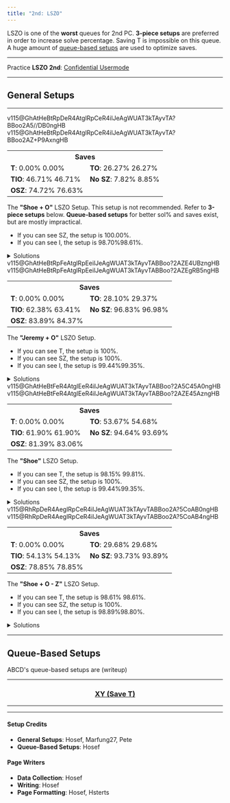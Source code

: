 ```yaml
---
title: "2nd: LSZO"
---
```

<head>
<meta
    name="description"
    content="LSZO 2nd's Standard and Queue-Based Setups"
  />
</head>

LSZO is one of the **worst** queues for 2nd PC. **3-piece setups** are preferred in order to increase solve percentage. Saving <span class="mino">T</span> is impossible on this queue. A huge amount of <a href="#queue-based-setups">queue-based setups</a> are used to optimize saves.
<hr class="small">

Practice **LSZO 2nd**: [Confidential Usermode](https://himitsuconfidential.github.io/downstack-practice/usermode.html/=[LSZO]p4,*p7)
___
## General Setups
<hr class="small">
<div class="second-setup-body">
	<div class="second-setup-display">
		<div class="setup-image">
			<figfumen class="with180">v115@GhAtHeBtRpDeR4AtglRpCeR4ilJeAgWUAT3kTAyvTA?BBoo2A5//DB0ngHB</figfumen>
            <figfumen class="no180">v115@GhAtHeBtRpDeR4AtglRpCeR4ilJeAgWUAT3kTAyvTA?BBoo2AZ+P9AxngHB</figfumen>
		</div>
		<div class="setup-info">
			<table>			
				<tr>		
					<th colspan=2>Saves</th>	
				</tr>		
				<tr>		
					<td>	
						<strong>T</strong>: 
						<span title='0/5040' class='no180'>0.00%</span>
						<span title='0/5040' class='with180'>0.00%</span>
					</td>	
					<td>	
						<strong>TO</strong>: 
						<span title='1324/5040' class='no180'>26.27%</span>
						<span title='1324/5040' class='with180'>26.27%</span>
					</td>	
				</tr>		
				<tr>		
					<td>	
						<strong>TIO</strong>: 
						<span title='2354/5040' class='no180'>46.71%</span>
						<span title='2354/5040' class='with180'>46.71%</span>
					</td>	
					<td>	
						<strong>No SZ</strong>: 
						<span title='394/5040' class='no180'>7.82%</span>
						<span title='446/5040' class='with180'>8.85%</span>
					</td>	
				</tr>		
				<tr>		
					<td>	
						<strong>OSZ</strong>: 
						<span title='3766/5040' class='no180'>74.72%</span>
						<span title='3862/5040' class='with180'>76.63%</span>
					</td>	
					<td>
						<saves src="2nd-lszo-shoe+o">
					</td>
				</tr>		
			</table>								
		</div>
		<div class="setup-writeup">
			<p>The <strong>"Shoe + O"</strong> LSZO Setup. This setup is not recommended. Refer to <strong>3-piece setups</strong> below. <strong>Queue-based setups</strong> for better sol% and saves exist, but are mostly impractical.
			<ul>
				<li>If you can see <span class="mino">SZ</span>, the setup is <span title="5040/5040">100.00%</span>.</li>
				<li>If you can see <span class="mino">I</span>, the setup is <span class="with180">98.70%</span><span class="no180">98.61%</span>.</li>
			</ul>
			</p>
		</div>
	</div>
	<details>
		<summary>Solutions</summary>
		<h4>Minimals</h4>
		<div class="solutions no180">
			<figfumen size="16">v115@9gRpwhhlh0R4A8Rpwhwwglg0R4D8whxwg0F8whwwgl?E8JeAgWTADX7rDy4CwBFbEEBQVk2AFrvAA</figfumen>
			<figfumen size="16">v115@9gRph0ilR4A8Rpg0wwglAtR4D8xwBtF8g0wwAtE8Je?AgWTADX7rDy4CwBFbsABW1ZOBFrvAA</figfumen>
			<figfumen size="16">v115@9gilzhR4A8glywRpR4D8BtRpF8wwBtE8JeAgWTADX7?rDy4CwBFbsABRVsABFrvAA</figfumen>
			<figfumen size="16">v115@9gRpBtywR4A8Rpg0BtwwR4D8zhF8i0E8JeAgWTADX7?rDy4CwBFbU9AYVOVBFrvAA</figfumen>
			<figfumen size="16">v115@9gRph0wwzhA8Rpg0xwilD8BtwwglF8g0BtE8JeAgWT?ADX7rDy4CwBFbU9AS1Y9AFrvAA</figfumen>
			<figfumen size="16">v115@9gRpwhQ4BtywA8RpwhR4BtwwD8whilF8whglQ4E8Je?AgWTADX7rDy4CwBFbU9AQVk2AFrvAA</figfumen>
			<figfumen size="16">v115@9gRpBtywR4A8RpzhR4D8g0BtwwF8i0E8JeAgWSADX7?rDy4CwBFb8UBu/gRAyfAAA</figfumen>
			<figfumen size="16">v115@9gRpwwhlh0R4A8Rpxwglg0R4D8Btglg0F8wwBtE8Je?AgWSADX7rDy4CwBFbkRBO0wRAyfAAA</figfumen>
			<figfumen size="16">v115@9gRpBtilR4A8Rpwwi0R4D8xwglg0F8wwBtE8JeAgWS?ADX7rDy4CwBFb0KBusnRAyfAAA</figfumen>
			<figfumen size="16">v115@9gi0wwilR4A8zhglAtR4D8xwBtF8g0wwAtE8JeAgWS?ADX7rDy4CwBFb0KBusnRAyfAAA</figfumen>
		</div>
		<div class="solutions with180">
			<figfumen size="16">v115@9gRpwhhlh0R4A8Rpwhwwglg0R4D8whxwg0F8whwwgl?E8JeAgWTADX7rDy4CwBFbEEBQVk2AFrvAA</figfumen>
			<figfumen size="16">v115@9gRph0ilR4A8Rpg0wwglAtR4D8xwBtF8g0wwAtE8Je?AgWTADX7rDy4CwBFbsABW1ZOBFrvAA</figfumen>
			<figfumen size="16">v115@9gilzhR4A8glywRpR4D8BtRpF8wwBtE8JeAgWTADX7?rDy4CwBFbsABRVsABFrvAA</figfumen>
			<figfumen size="16">v115@9gRpBtywR4A8Rpg0BtwwR4D8zhF8i0E8JeAgWTADX7?rDy4CwBFbU9AYVOVBFrvAA</figfumen>
			<figfumen size="16">v115@9gRph0wwzhA8Rpg0xwilD8BtwwglF8g0BtE8JeAgWT?ADX7rDy4CwBFbU9AS1Y9AFrvAA</figfumen>
			<figfumen size="16">v115@9gRpglQ4BtywA8RpglR4BtwwD8zhF8hlQ4E8JeAgWT?ADX7rDy4CwBFbU9ARl+5AFrvAA</figfumen>
			<figfumen size="16">v115@9gRpwhQ4BtywA8RpwhR4BtwwD8whilF8whglQ4E8Je?AgWTADX7rDy4CwBFbU9AQVk2AFrvAA</figfumen>
			<figfumen size="16">v115@9gRpBtywR4A8RpzhR4D8g0BtwwF8i0E8JeAgWSADX7?rDy4CwBFb8UBu/gRAyfAAA</figfumen>
			<figfumen size="16">v115@9gRpwwhlh0R4A8Rpxwglg0R4D8Btglg0F8wwBtE8Je?AgWSADX7rDy4CwBFbkRBO0wRAyfAAA</figfumen>
			<figfumen size="16">v115@9gRpBtg0zhA8RpwwBtilD8xwg0glF8wwh0E8JeAgWS?ADX7rDy4CwBFb0KBusnRAyfAAA</figfumen>
			<figfumen size="16">v115@9gRpBtilR4A8Rpwwi0R4D8xwglg0F8wwBtE8JeAgWS?ADX7rDy4CwBFb0KBusnRAyfAAA</figfumen>
			<figfumen size="16">v115@9gi0wwilR4A8zhglAtR4D8xwBtF8g0wwAtE8JeAgWS?ADX7rDy4CwBFb0KBusnRAyfAAA</figfumen>
		</div>
		<hr class="small">
		<h4>Extras</h4>
		<div>
			<figfumen size="16">v115@9gzhilR4A8i0wwglAtR4D8xwBtF8g0wwAtE8JeAgWs?AlEvXEhoo2AmXyTASILdD2488AwWM2ABlClEFMVABBoo2AS?7HOBwngHB</figfumen>
			<figfumen size="16">v115@9gRpzhywA8RpilR4wwD8BtR4F8glBtE8JeAgWsAlEv?XEhoo2AmXyTASILdD2488AQPM2ABlClEFMVABBoo2AT4nAB?yngHB</figfumen>
		</div>
	</details>
</div>
<div class="second-setup-body">
    <div class="second-setup-display">
		<div class="setup-image">
			<figfumen class="with180">v115@GhAtHeBtRpFeAtglRpEeilJeAgWUAT3kTAyvTABBoo?2AZE4UBzngHB</figfumen>
			<figfumen class="no180">v115@GhAtHeBtRpFeAtglRpEeilJeAgWUAT3kTAyvTABBoo?2AZEgRB5ngHB</figfumen>
		</div>
		<div class="setup-info">
			<table>			
				<tr>		
					<th colspan=2>Saves</th>	
				</tr>		
				<tr>		
					<td>	
						<strong>T</strong>: 
						<span title='0/5040' class='no180'>0.00%</span>
						<span title='0/5040' class='with180'>0.00%</span>
					</td>	
					<td>	
						<strong>TO</strong>: 
						<span title='1416/5040' class='no180'>28.10%</span>
						<span title='1480/5040' class='with180'>29.37%</span>
					</td>	
				</tr>		
				<tr>		
					<td>	
						<strong>TIO</strong>: 
						<span title='3144/5040' class='no180'>62.38%</span>
						<span title='3196/5040' class='with180'>63.41%</span>
					</td>	
					<td>	
						<strong>No SZ</strong>: 
						<span title='4880/5040' class='no180'>96.83%</span>
						<span title='4888/5040' class='with180'>96.98%</span>
					</td>	
				</tr>		
				<tr>		
					<td>	
						<strong>OSZ</strong>: 
						<span title='4228/5040' class='no180'>83.89%</span>
						<span title='4252/5040' class='with180'>84.37%</span>
					</td>	
					<td>
						<saves src="2nd-lszo-hill+o">
					</td>	
				</tr>		
			</table>				
		</div>
		<div class="setup-writeup">
			<p>
			The <strong>"Jeremy + O"</strong> LSZO Setup.
				<ul>
					<li>If you can see <span class="mino">T</span>, the setup is 100%.</li>
					<li>If you can see <span class="mino">SZ</span>, the setup is 100%.</li>
					<li>If you can see <span class="mino">I</span>, the setup is <span class="with180">99.44%</span><span class="no180">99.35%</span>.</lI>
				</ul>
			</p>
		</div>
	</div>
	<details>
		<summary>Solutions</summary>
		<h4>Minimals</h4>
		<div class="no180">
			<figfumen size="16">v115@9gRpwhhlh0R4A8Rpwhwwglg0R4D8whxwg0R4D8whww?glR4C8JeAgWTADX7rDy4CwBFbEEBQVk2AFrvAA</figfumen>
			<figfumen size="16">v115@9gRph0ilR4A8Rpg0wwglAtR4D8xwBtR4D8g0wwAtR4?C8JeAgWTADX7rDy4CwBFbsABW1ZOBFrvAA</figfumen>
			<figfumen size="16">v115@9gilzhR4A8glywRpR4D8BtRpR4D8wwBtR4C8JeAgWT?ADX7rDy4CwBFbsABSF02AFrvAA</figfumen>
			<figfumen size="16">v115@9gRpBtywR4A8Rpg0BtwwR4D8zhR4D8i0R4C8JeAgWT?ADX7rDy4CwBFbsABQVk2AFrvAA</figfumen>
			<figfumen size="16">v115@9gRpwwBthlh0A8RpxwBtglg0D8wwT4g0D8T4glC8Je?AgWTADX7rDy4CwBFbU9AXFrRBFrvAA</figfumen>
			<figfumen size="16">v115@9gRph0wwzhA8Rpg0xwilD8BtwwglR4D8g0BtR4C8Je?AgWTADX7rDy4CwBFbU9AS1Y9AFrvAA</figfumen>
			<figfumen size="16">v115@9gRpwhQ4BtywA8RpwhR4BtwwD8whilR4D8whglS4C8?JeAgWTADX7rDy4CwBFbU9AQVk2AFrvAA</figfumen>
			<figfumen size="16">v115@9gRpwwzhh0A8RpxwQ4hlg0D8BtR4glg0D8wwBtQ4gl?C8JeAgWTADX7rDy4CwBFb85AWl+UBFrvAA</figfumen>
			<figfumen size="16">v115@9gRpBtywR4A8RpzhR4D8g0BtwwR4D8i0R4C8JeAgWT?ADX7rDy4CwBFb85ASV0KBFrvAA</figfumen>
			<figfumen size="16">v115@9gRpwwhlh0R4A8Rpxwglg0R4D8Btglg0R4D8wwBtR4?C8JeAgWSADX7rDy4CwBFbkRBO0wRAyfAAA</figfumen>
		</div>
		<div class="with180">
			<figfumen size="16">v115@9gRpwhhlh0R4A8Rpwhwwglg0R4D8whxwg0R4D8whww?glR4C8JeAgWTADX7rDy4CwBFbEEBQVk2AFrvAA</figfumen>
			<figfumen size="16">v115@9gRph0ilR4A8Rpg0wwglAtR4D8xwBtR4D8g0wwAtR4?C8JeAgWTADX7rDy4CwBFbsABW1ZOBFrvAA</figfumen>
			<figfumen size="16">v115@9gilzhR4A8glywRpR4D8BtRpR4D8wwBtR4C8JeAgWT?ADX7rDy4CwBFbsABSF02AFrvAA</figfumen>
			<figfumen size="16">v115@9gRpBtywR4A8Rpg0BtwwR4D8zhR4D8i0R4C8JeAgWT?ADX7rDy4CwBFbsABQVk2AFrvAA</figfumen>
			<figfumen size="16">v115@9gRpwwBthlh0A8RpxwBtglg0D8wwT4g0D8T4glC8Je?AgWTADX7rDy4CwBFbU9AXFrRBFrvAA</figfumen>
			<figfumen size="16">v115@9gRph0wwzhA8Rpg0xwilD8BtwwglR4D8g0BtR4C8Je?AgWTADX7rDy4CwBFbU9AS1Y9AFrvAA</figfumen>
			<figfumen size="16">v115@9gRpglQ4BtywA8RpglR4BtwwD8zhR4D8hlS4C8JeAg?WTADX7rDy4CwBFbU9ARl+5AFrvAA</figfumen>
			<figfumen size="16">v115@9gRpwhQ4BtywA8RpwhR4BtwwD8whilR4D8whglS4C8?JeAgWTADX7rDy4CwBFbU9AQVk2AFrvAA</figfumen>
			<figfumen size="16">v115@9gRpwwzhh0A8RpxwQ4hlg0D8BtR4glg0D8wwBtQ4gl?C8JeAgWTADX7rDy4CwBFb85AWl+UBFrvAA</figfumen>
			<figfumen size="16">v115@9gRpBtywR4A8RpzhR4D8g0BtwwR4D8i0R4C8JeAgWT?ADX7rDy4CwBFb85ASV0KBFrvAA</figfumen>
			<figfumen size="16">v115@9gRpwwhlh0R4A8Rpxwglg0R4D8Btglg0R4D8wwBtR4?C8JeAgWSADX7rDy4CwBFbkRBO0wRAyfAAA</figfumen>
		</div>
		<hr class="small">
		<h4>Extras</h4>
		<div>
			<figfumen size="16">v115@9gzhilR4A8i0wwglAtR4D8xwBtR4D8g0wwAtR4C8Je?AgWsAlEvXEhoo2AmXyTASILdD2488AwWM2ABlClEFMVABBo?o2AS7HOBwngHB</figfumen>
			<figfumen size="16">v115@9gRpwwBtQ4glh0A8Rpxwilg0D8wwT4g0D8R4BtQ4C8?JeAgWrAlEvXEhoo2AmXyTASILdD2488AwNM2ABlClEFMVAB?Boo2AZlf9AFrvAA</figfumen>
			<figfumen size="16">v115@9gi0wwilR4A8zhglAtR4D8xwBtR4D8g0wwAtR4C8Je?AgWrAlEvXEhoo2AmXyTASILdD2488AwWM2ABlClEFMVABBo?o2AWFjHBFrvAA</figfumen>
			<figfumen size="16">v115@9gRpQ4BtR4h0A8RpT4wwg0D8ilxwg0D8glQ4BtwwC8?JeAgWrAlEvXEhoo2AmXyTASILdD2488AwNM2ABlClEFMVAB?Boo2AVFM6AFrvAA</figfumen>
			<figfumen size="16">v115@9gRpQ4BtR4h0A8RpR4Btwwg0D8ilxwg0D8glS4wwC8?JeAgWrAlEvXEhoo2AmXyTASILdD2488AwNM2ABlClEFMVAB?Boo2ASVGLBFrvAA</figfumen>
			<figfumen size="16">v115@9gi0R4BtR4A8zhwwglR4D8g0xwglBtD8R4wwhlC8Je?AgWrAlEvXEhoo2AmXyTASILdD2488AwWM2ABlClEFMVABBo?o2ASFrRBFrvAA</figfumen>
			<figfumen size="16">v115@9gRpwhh0T4A8Rpwhg0T4D8whBtywD8whg0BtwwC8Je?AgWsAlEvXEhoo2AmXyTASILdD2488AQSM2ABlClEFMVABBo?o2AREoABzngHB</figfumen>
			<figfumen size="16">v115@9gRpwhg0AtT4A8Rpwhi0R4D8whBtywD8whAtR4wwC8?JeAgWrAlEvXEhoo2AmXyTASILdD2488AQSM2ABlClEFMVAB?Boo2AWFjHBFrvAA</figfumen>
			<figfumen size="16">v115@9gilR4RpR4A8glBtywR4D8BtzhD8R4wwRpC8JeAgWr?AlEvXEhoo2AmXyTASILdD2488AQPM2ABlClEFMVABBoo2AX?lGEBFrvAA</figfumen>
		</div>
	</details>
</div>
<div class="second-setup-body">
    <div class="second-setup-display">
		<div class="setup-image">
			<figfumen class="no180">v115@GhAtHeBtFeR4AtglEeR4ilJeAgWUAT3kTAyvTABBoo?2A5C45A0ngHB</figfumen>
			<figfumen class="with180">v115@GhAtHeBtFeR4AtglEeR4ilJeAgWUAT3kTAyvTABBoo?2AZE45AzngHB</figfumen>
		</div>
		<div class="setup-info">
			<table>			
				<tr>		
					<th colspan=2>Saves</th>	
				</tr>		
				<tr>		
					<td>	
						<strong>T</strong>: 
						<span title='0/5040' class='no180'>0.00%</span>
						<span title='0/5040' class='with180'>0.00%</span>
					</td>	
					<td>	
						<strong>TO</strong>: 
						<span title='2705/5040' class='no180'>53.67%</span>
						<span title='2756/5040' class='with180'>54.68%</span>
					</td>	
				</tr>		
				<tr>		
					<td>	
						<strong>TIO</strong>: 
						<span title='3120/5040' class='no180'>61.90%</span>
						<span title='3120/5040' class='with180'>61.90%</span>
					</td>	
					<td>	
						<strong>No SZ</strong>: 
						<span title='4770/5040' class='no180'>94.64%</span>
						<span title='4722/5040' class='with180'>93.69%</span>
					</td>	
				</tr>		
				<tr>		
					<td>	
						<strong>OSZ</strong>: 
						<span title='4102/5040' class='no180'>81.39%</span>
						<span title='4186/5040' class='with180'>83.06%</span>
					</td>	
					<td>	
						<saves src="2nd-lszo-shoe">
					</td>	
				</tr>		
			</table>			
		</div>
		<div class="setup-writeup">
			<p>
			The <strong>"Shoe"</strong> LSZO Setup.
				<ul>
					<li>If you can see <span class="mino">T</span>, the setup is 
						<span title="2120/2160" class="no180">98.15%</span>
						<span title="2156/2160" class="with180">99.81%</span>.</li>
					<li>If you can see <span class="mino">SZ</span>, the setup is 100%.</li>
					<li>If you can see <span class="mino">I</span>, the setup is <span class="with180">99.44%</span><span class="no180">99.35%</span>.</li>
				</ul>
			</p>
		</div>
	</div>
	<details>
		<summary>Solutions</summary>
		<h4>Minimals</h4>
		<div class="no180">
			<figfumen size="16">v115@9ghlwhRph0R4A8wwglwhRpg0R4B8xwwhRpg0D8wwgl?whRpE8JeAgWTADX7rDy4CwBFbEEBQVk2AFrvAA</figfumen>
			<figfumen size="16">v115@9gRph0ilR4A8Rpg0wwglAtR4B8RpxwBtD8Rpg0wwAt?E8JeAgWTADX7rDy4CwBFbsABW1ZOBFrvAA</figfumen>
			<figfumen size="16">v115@9gilzhR4A8glywRpR4B8RpBtRpD8RpwwBtE8JeAgWT?ADX7rDy4CwBFbsABVlwHBFrvAA</figfumen>
			<figfumen size="16">v115@9gRpBtywR4A8Rpg0BtwwR4B8RpzhD8Rpi0E8JeAgWT?ADX7rDy4CwBFbU9AZV2RBFrvAA</figfumen>
			<figfumen size="16">v115@9gRph0wwzhA8Rpg0xwilB8RpBtwwglD8Rpg0BtE8Je?AgWTADX7rDy4CwBFbU9AS1Y9AFrvAA</figfumen>
			<figfumen size="16">v115@9gRpwhQ4BtywA8RpwhR4BtwwB8RpwhilD8RpwhglQ4?E8JeAgWTADX7rDy4CwBFbU9AQVk2AFrvAA</figfumen>
			<figfumen size="16">v115@9gwwzhh0R4A8xwilg0R4B8BtglRpg0D8wwBtRpE8Je?AgWTADX7rDy4CwBFb85ATFzABFrvAA</figfumen>
			<figfumen size="16">v115@9gh0wwRpzhA8g0xwRpilB8g0R4RpglD8R4wwRpE8Je?AgWSADX7rDy4CwBFb0KBORsRAyfAAA</figfumen>
			<figfumen size="16">v115@9gRpBtilR4A8Rpwwi0R4B8Rpxwglg0D8RpwwBtE8Je?AgWSADX7rDy4CwBFb0KBusnRAyfAAA</figfumen>
		</div>
		<div class="with180">
			<figfumen size="16">v115@9ghlwhRph0R4A8wwglwhRpg0R4B8xwwhRpg0D8wwgl?whRpE8JeAgWTADX7rDy4CwBFbEEBQVk2AFrvAA</figfumen>
			<figfumen size="16">v115@9gilzhR4A8glywRpR4B8RpBtRpD8RpwwBtE8JeAgWT?ADX7rDy4CwBFbsABVlwHBFrvAA</figfumen>
			<figfumen size="16">v115@9gRpzhywA8RpilR4wwB8RpBtR4D8RpglBtE8JeAgWT?ADX7rDy4CwBFbsABQFb9AFrvAA</figfumen>
			<figfumen size="16">v115@9gRpBtywR4A8Rpg0BtwwR4B8RpzhD8Rpi0E8JeAgWT?ADX7rDy4CwBFbU9AZV2RBFrvAA</figfumen>
			<figfumen size="16">v115@9gRph0wwzhA8Rpg0xwilB8RpBtwwglD8Rpg0BtE8Je?AgWTADX7rDy4CwBFbU9AS1Y9AFrvAA</figfumen>
			<figfumen size="16">v115@9gRpglQ4BtywA8RpglR4BtwwB8RpzhD8RphlQ4E8Je?AgWTADX7rDy4CwBFbU9ARl+5AFrvAA</figfumen>
			<figfumen size="16">v115@9gRpwhQ4BtywA8RpwhR4BtwwB8RpwhilD8RpwhglQ4?E8JeAgWTADX7rDy4CwBFbU9AQVk2AFrvAA</figfumen>
			<figfumen size="16">v115@9gwwzhh0R4A8xwilg0R4B8BtglRpg0D8wwBtRpE8Je?AgWTADX7rDy4CwBFb85ATFzABFrvAA</figfumen>
			<figfumen size="16">v115@9gh0wwRpzhA8g0xwRpilB8g0R4RpglD8R4wwRpE8Je?AgWSADX7rDy4CwBFb0KBORsRAyfAAA</figfumen>
			<figfumen size="16">v115@9gRpBtg0zhA8RpwwBtilB8Rpxwg0glD8Rpwwh0E8Je?AgWSADX7rDy4CwBFb0KBusnRAyfAAA</figfumen>
			<figfumen size="16">v115@9gRpBtilR4A8Rpwwi0R4B8Rpxwglg0D8RpwwBtE8Je?AgWSADX7rDy4CwBFb0KBusnRAyfAAA</figfumen>
		</div>
		<hr class="small">
		<h4>Extras</h4>
		<div class="no180">
			<figfumen size="16">v115@9gBtilh0R4A8wwzhg0R4B8xwglRpg0D8wwBtRpE8Je?AgWrAlEvXEhoo2AmXyTASILdD2488AwWM2ABlClEFMVABBo?o2AR1wABFrvAA</figfumen>
			<figfumen size="16">v115@9gh0wwzhR4A8g0xwglRpR4B8BtwwglRpD8g0BthlE8?JeAgWrAlEvXEhoo2AmXyTASILdD2488AwWM2ABlClEFMVAB?Boo2AQV+ABFrvAA</figfumen>
			<figfumen size="16">v115@9gBtilh0R4A8wwBtRpg0R4B8xwglRpg0D8wwzhE8Je?AgWrAlEvXEhoo2AmXyTASILdD2488AwWM2ABlClEFMVABBo?o2AQlPEBFrvAA</figfumen>
			<figfumen size="16">v115@9ghlg0zhR4A8wwgli0AtR4B8xwRpBtD8wwglRpAtE8?JeAgWrAlEvXEhoo2AmXyTASILdD2488AwWM2ABlClEFMVAB?Boo2AQVNEBFrvAA</figfumen>
			<figfumen size="16">v115@9gBtRpwwh0R4A8glBtxwg0R4B8glzhg0D8hlRpwwE8?JeAgWrAlEvXEhoo2AmXyTASILdD2488AwWM2ABlClEFMVAB?Boo2AQVt2AFrvAA</figfumen>
			<figfumen size="16">v115@9gBtRpwwh0R4A8glBtxwg0R4B8glzhg0D8hlRpwwE8?JeAgWrAlEvXEhoo2AmXyTASILdD2488AwWM2ABlClEFMVAB?Boo2AQVt2AFrvAA</figfumen>
			<figfumen size="16">v115@9gBtRpwwh0R4A8glBtxwg0R4B8glzhg0D8hlRpwwE8?JeAgWrAlEvXEhoo2AmXyTASILdD2488AwWM2ABlClEFMVAB?Boo2AQVt2AFrvAA</figfumen>
		</div>
		<div class="with180">
			<figfumen size="16">v115@9gRph0ilR4A8Rpg0wwglAtR4B8RpxwBtD8Rpg0wwAt?E8JeAgWsAlEvXEhoo2AmXyTASILdD2488AwNM2ABlClEFMV?ABBoo2ATBwKB3ngHB</figfumen>
			<figfumen size="16">v115@9gRpwwhlh0R4A8Rpxwglg0R4B8RpBtglg0D8RpwwBt?E8JeAgWrAlEvXEhoo2AmXyTASILdD2488AwNM2ABlClEFMV?ABBoo2AYVOVBFrvAA</figfumen>
			<figfumen size="16">v115@9gRpBtywR4A8RpzhR4B8Rpg0BtwwD8Rpi0E8JeAgWr?AlEvXEhoo2AmXyTASILdD2488AQSM2ABlClEFMVABBoo2AY?F8ABFrvAA</figfumen>
			<figfumen size="16">v115@9gBtilh0R4A8wwzhg0R4B8xwglRpg0D8wwBtRpE8Je?AgWrAlEvXEhoo2AmXyTASILdD2488AwWM2ABlClEFMVABBo?o2ARVMOBFrvAA</figfumen>
			<figfumen size="16">v115@9gh0wwzhR4A8g0xwglRpR4B8BtwwglRpD8g0BthlE8?JeAgWrAlEvXEhoo2AmXyTASILdD2488AwWM2ABlClEFMVAB?Boo2AQV+ABFrvAA</figfumen>
			<figfumen size="16">v115@9gBtilh0R4A8wwBtRpg0R4B8xwglRpg0D8wwzhE8Je?AgWrAlEvXEhoo2AmXyTASILdD2488AwWM2ABlClEFMVABBo?o2AQVd9AFrvAA</figfumen>
			<figfumen size="16">v115@9gBtRpwwh0R4A8glBtxwg0R4B8glzhg0D8hlRpwwE8?JeAgWrAlEvXEhoo2AmXyTASILdD2488AwWM2ABlClEFMVAB?Boo2AQVt2AFrvAA</figfumen>
			<figfumen size="16">v115@9ghlg0zhR4A8wwgli0AtR4B8xwRpBtD8wwglRpAtE8?JeAgWrAlEvXEhoo2AmXyTASILdD2488AwWM2ABlClEFMVAB?Boo2AQF7KBFrvAA</figfumen>
		</div>
	</details>
</div>
<div class="second-setup-body">
    <div class="second-setup-display">
		<div class="setup-image">
			<figfumen class="no180">v115@RhRpDeR4AeglRpCeR4ilJeAgWUAT3kTAyvTABBoo2A?5CoAB0ngHB</figfumen>
			<figfumen class="with180">v115@RhRpDeR4AeglRpCeR4ilJeAgWUAT3kTAyvTABBoo2A?5CoAB4ngHB</figfumen>
		</div>
		<div class="setup-info">
			<table>			
				<tr>		
					<th colspan=2>Saves</th>	
				</tr>		
				<tr>		
					<td>	
						<strong>T</strong>: 
						<span title='0/5040' class='no180'>0.00%</span>
						<span title='0/5040' class='with180'>0.00%</span>
					</td>	
					<td>	
						<strong>TO</strong>: 
						<span title='1496/5040' class='no180'>29.68%</span>
						<span title='1496/5040' class='with180'>29.68%</span>
					</td>	
				</tr>		
				<tr>		
					<td>	
						<strong>TIO</strong>: 
						<span title='2728/5040' class='no180'>54.13%</span>
						<span title='2728/5040' class='with180'>54.13%</span>
					</td>	
					<td>	
						<strong>No SZ</strong>: 
						<span title='4724/5040' class='no180'>93.73%</span>
						<span title='4732/5040' class='with180'>93.89%</span>
					</td>	
				</tr>		
				<tr>		
					<td>	
						<strong>OSZ</strong>: 
						<span title='3974/5040' class='no180'>78.85%</span>
						<span title='3974/5040' class='with180'>78.85%</span>
					</td>	
					<td>	
						<saves src="2nd-lszo-shoe+o-z">
					</td>	
				</tr>		
			</table>					
		</div>
		<div class="setup-writeup">
			<p>
			The <strong>"Shoe + O - Z"</strong> LSZO Setup.
				<ul>
					<li>If you can see <span class="mino">T</span>, the setup is 
						<span title="2130/2160" class="no180">98.61%</span>
						<span title="2130/2160" class="with180">98.61%</span>.</li>
					<li>If you can see <span class="mino">SZ</span>, the setup is 100%.</li>
					<li>If you can see <span class="mino">I</span>, the setup is <span class="with180" title="2136/2160">98.89%</span><span class="no180" title="2134/2160">98.80%</span>.</li>
				</ul>
			</p>
		</div>
	</div>
	<details>
		<summary>Solutions</summary>
		<h4>Minimals</h4>
		<div class="no180">
			<figfumen size="16">v115@9gRph0ilR4AtRpg0wwglAtR4BtB8xwBtB8AtC8g0ww?AtE8JeAgWTADX7rDy4CwBFbEEBR1ZOBFrvAA</figfumen>
			<figfumen size="16">v115@9gRpwhhlh0R4AtRpwhwwglg0R4BtB8whxwg0B8AtC8?whwwglE8JeAgWTADX7rDy4CwBFbEEBQVk2AFrvAA</figfumen>
			<figfumen size="16">v115@9gilzhR4AtglywRpR4BtB8BtRpB8AtC8wwBtE8JeAg?WTADX7rDy4CwBFbsABS1Y9AFrvAA</figfumen>
			<figfumen size="16">v115@9gRpBtywR4AtRpg0BtwwR4BtB8zhB8AtC8i0E8JeAg?WTADX7rDy4CwBFbsABQFMVBFrvAA</figfumen>
			<figfumen size="16">v115@9gRph0wwzhAtRpg0xwilBtB8BtwwglB8AtC8g0BtE8?JeAgWTADX7rDy4CwBFbU9AW1ZOBFrvAA</figfumen>
			<figfumen size="16">v115@9gRpwhQ4BtywAtRpwhR4BtwwBtB8whilB8AtC8whgl?Q4E8JeAgWTADX7rDy4CwBFbU9AQVk2AFrvAA</figfumen>
			<figfumen size="16">v115@9gRpDti0glRpwwDtilB8xwR4B8g0C8wwR4E8JeAgWT?ADX7rDy4CwBFb85AVVkRBFrvAA</figfumen>
			<figfumen size="16">v115@9gRpwwhlh0R4AtRpxwglg0R4BtB8Btglg0B8AtC8ww?BtE8JeAgWTADX7rDy4CwBFb85AQlwHBFrvAA</figfumen>
			<figfumen size="16">v115@9gRpBtywR4AtRpzhR4BtB8g0BtwwB8AtC8i0E8JeAg?WSADX7rDy4CwBFb8UBu/gRAyfAAA</figfumen>
			<figfumen size="16">v115@9gRpBtilR4AtRpwwi0R4BtB8xwglg0B8AtC8wwBtE8?JeAgWSADX7rDy4CwBFb0KBusnRAyfAAA</figfumen>
		</div>
		<div class="with180">
			<figfumen size="16">v115@9gRpwhhlh0R4AtRpwhwwglg0R4BtB8whxwg0B8AtC8?whwwglE8JeAgWTADX7rDy4CwBFbEEBQVk2AFrvAA</figfumen>
			<figfumen size="16">v115@9gilzhR4AtglywRpR4BtB8BtRpB8AtC8wwBtE8JeAg?WTADX7rDy4CwBFbsABS1Y9AFrvAA</figfumen>
			<figfumen size="16">v115@9gRpzhywAtRpilR4wwBtB8BtR4B8AtC8glBtE8JeAg?WTADX7rDy4CwBFbsABR1QOBFrvAA</figfumen>
			<figfumen size="16">v115@9gRpBtywR4AtRpg0BtwwR4BtB8zhB8AtC8i0E8JeAg?WTADX7rDy4CwBFbsABQFMVBFrvAA</figfumen>
			<figfumen size="16">v115@9gRph0wwzhAtRpg0xwilBtB8BtwwglB8AtC8g0BtE8?JeAgWTADX7rDy4CwBFbU9AW1ZOBFrvAA</figfumen>
			<figfumen size="16">v115@9gRpglQ4BtywAtRpglR4BtwwBtB8zhB8AtC8hlQ4E8?JeAgWTADX7rDy4CwBFbU9ARl+5AFrvAA</figfumen>
			<figfumen size="16">v115@9gRpwhQ4BtywAtRpwhR4BtwwBtB8whilB8AtC8whgl?Q4E8JeAgWTADX7rDy4CwBFbU9AQVk2AFrvAA</figfumen>
			<figfumen size="16">v115@9gRpDti0glRpwwDtilB8xwR4B8g0C8wwR4E8JeAgWT?ADX7rDy4CwBFb85AVVkRBFrvAA</figfumen>
			<figfumen size="16">v115@9gRpwwhlh0R4AtRpxwglg0R4BtB8Btglg0B8AtC8ww?BtE8JeAgWTADX7rDy4CwBFb85AQlwHBFrvAA</figfumen>
			<figfumen size="16">v115@9gRpBtywR4AtRpzhR4BtB8g0BtwwB8AtC8i0E8JeAg?WSADX7rDy4CwBFb8UBu/gRAyfAAA</figfumen>
			<figfumen size="16">v115@9gRpBtilR4AtRpwwi0R4BtB8xwglg0B8AtC8wwBtE8?JeAgWSADX7rDy4CwBFb0KBusnRAyfAAA</figfumen>
		</div>
		<hr class="small">
		<h4>Extras</h4>
		<div class="no180">
			<figfumen size="16">v115@9gRpzhywAtRpilR4wwBtB8BtR4B8AtC8glBtE8JeAg?WsAlEvXEhoo2AmXyTASILdD2488AQPM2ABlClEFMVABBoo2?Az5P9A3ngHB</figfumen>
			<figfumen size="16">v115@9gzhilR4Ati0wwglAtR4BtB8xwBtB8AtC8g0wwAtE8?JeAgWsAlEvXEhoo2AmXyTASILdD2488AwWM2ABlClEFMVAB?Boo2Ay/fRB3ngHB</figfumen>
			<figfumen size="16">v115@9gi0wwilR4AtzhglAtR4BtB8xwBtB8AtC8g0wwAtE8?JeAgWrAlEvXEhoo2AmXyTASILdD2488AwWM2ABlClEFMVAB?Boo2AXlGEBFrvAA</figfumen>
		</div>
		<div class="with180">
			<figfumen size="16">v115@9gRph0ilR4AtRpg0wwglAtR4BtB8xwBtB8AtC8g0ww?AtE8JeAgWsAlEvXEhoo2AmXyTASILdD2488AwNM2ABlClEF?MVABBoo2A05vKB3ngHB</figfumen>
			<figfumen size="16">v115@9gzhilR4Ati0wwglAtR4BtB8xwBtB8AtC8g0wwAtE8?JeAgWsAlEvXEhoo2AmXyTASILdD2488AwWM2ABlClEFMVAB?Boo2Ay/fRB3ngHB</figfumen>
			<figfumen size="16">v115@9gi0wwilR4AtzhglAtR4BtB8xwBtB8AtC8g0wwAtE8?JeAgWrAlEvXEhoo2AmXyTASILdD2488AwWM2ABlClEFMVAB?Boo2AXlGEBFrvAA</figfumen>
		</div>
	</details>
</div>
<hr>

## Queue-Based Setups
ABCD's queue-based setups are (writeup)
<hr class="small">
<center>
	<div class="second-standard-queuebased-body">
		<section id="xy-t">
			<a href="#xy-t">
				<h3><span class="mino">XY</span> (Save <span class="mino">T</span>)</h3>
			</a>
			<div class="second-standard-queuebased">
				<hr class="small">
				<p></p>
			</div>
		</section>
	</div>
</center>
<hr>
<div class="credits">
	<div class="credit-section">
		<h4>Setup Credits</h4>
		<ul>
			<li><strong>General Setups</strong>: Hosef, Marfung27, Pete</li>
			<li><strong>Queue-Based Setups</strong>: Hosef</li>
		</ul>
	</div>
	<div class="credit-section">
		<h4>Page Writers</h4>
		<ul>
			<li><strong>Data Collection</strong>: Hosef</li>
			<li><strong>Writing</strong>: Hosef</li>
			<li><strong>Page Formatting</strong>: Hosef, Hsterts</li>
		</ul>
	</div>
</div>